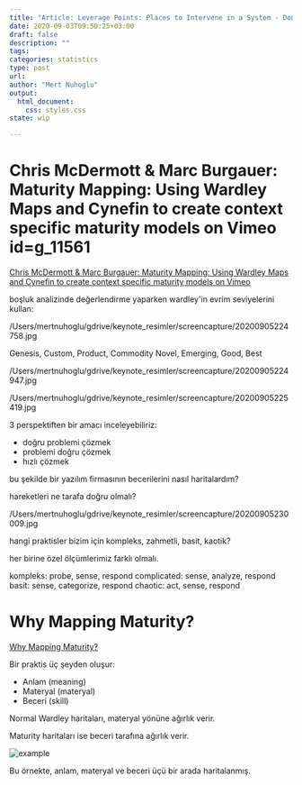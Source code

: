 ```yaml
---
title: "Article: Leverage Points: Places to Intervene in a System - Donella Meadows"
date: 2020-09-03T09:50:25+03:00 
draft: false
description: ""
tags:
categories: statistics
type: post
url:
author: "Mert Nuhoglu"
output:
  html_document:
    css: styles.css
state: wip

---
```


# Chris McDermott & Marc Burgauer: Maturity Mapping: Using Wardley Maps and Cynefin to create context specific maturity models on Vimeo id=g_11561

[Chris McDermott & Marc Burgauer: Maturity Mapping: Using Wardley Maps and Cynefin to create context specific maturity models on Vimeo](https://vimeo.com/369653635)

boşluk analizinde değerlendirme yaparken wardley'in evrim seviyelerini kullan:

/Users/mertnuhoglu/gdrive/keynote_resimler/screencapture/20200905224758.jpg

Genesis, Custom, Product, Commodity
Novel, Emerging, Good, Best

/Users/mertnuhoglu/gdrive/keynote_resimler/screencapture/20200905224947.jpg

/Users/mertnuhoglu/gdrive/keynote_resimler/screencapture/20200905225419.jpg

3 perspektiften bir amacı inceleyebiliriz:

- doğru problemi çözmek
- problemi doğru çözmek
- hızlı çözmek

bu şekilde bir yazılım firmasının becerilerini nasıl haritalardım?

hareketleri ne tarafa doğru olmalı?

/Users/mertnuhoglu/gdrive/keynote_resimler/screencapture/20200905230009.jpg

hangi praktisler bizim için kompleks, zahmetli, basit, kaotik?

her birine özel ölçümlerimiz farklı olmalı.

kompleks: probe, sense, respond
complicated: sense, analyze, respond
basit: sense, categorize, respond
chaotic: act, sense, respond

# Why Mapping Maturity?

[Why Mapping Maturity?](https://maturitymapping.com/2020/02/17/why-mapping-maturity/)

Bir praktis üç şeyden oluşur:

- Anlam (meaning)
- Materyal (materyal)
- Beceri (skill)

Normal Wardley haritaları, materyal yönüne ağırlık verir.

Maturity haritaları ise beceri tarafına ağırlık verir.

![example](/Users/mertnuhoglu/gdrive/keynote_resimler/screencapture/20200906091136.jpg)

Bu örnekte, anlam, materyal ve beceri üçü bir arada haritalanmış.



